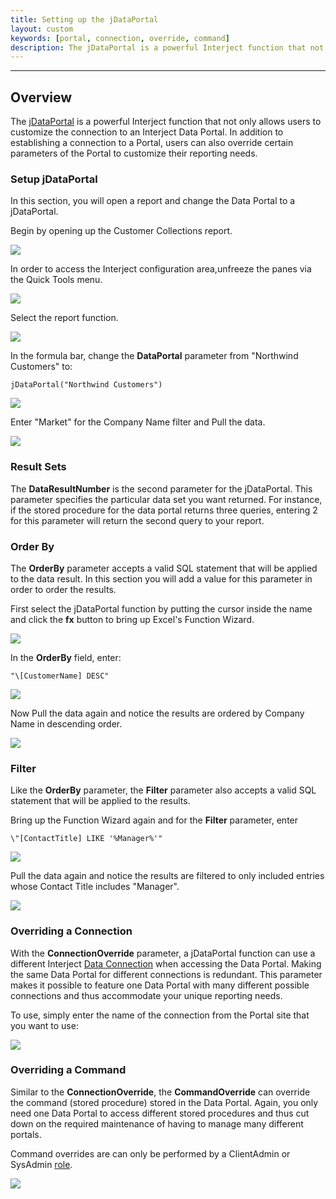 ```yaml
---
title: Setting up the jDataPortal
layout: custom
keywords: [portal, connection, override, command]
description: The jDataPortal is a powerful Interject function that not only allows users to customize the connection to an Interject Data Portal. In addition to establishing a connection to a Portal, users can also override certain parameters of the Portal to customize their reporting needs.
---
```

* * *

## Overview

The [jDataPortal](/wIndex/jDataPortal.html) is a powerful Interject function that not only allows users to customize the connection to an Interject Data Portal. In addition to establishing a connection to a Portal, users can also override certain parameters of the Portal to customize their reporting needs.

### Setup jDataPortal

In this section, you will open a report and change the Data Portal to a jDataPortal.

Begin by opening up the Customer Collections report.

![](/images/SetupjDataPortal/CustomerCollectionsReport.png)
<br>

In order to access the Interject configuration area,unfreeze the panes via the Quick Tools menu.

![](/images/SetupjDataPortal/UnFreezePanes.png)
<br>

Select the report function.

![](/images/SetupjDataPortal/ReportFunctionSelected.png)
<br>

In the formula bar, change the **DataPortal** parameter from "Northwind Customers" to:

```
jDataPortal("Northwind Customers")
```

![](/images/SetupjDataPortal/FormulaBar.png)
<br>

Enter "Market" for the Company Name filter and Pull the data.

![](/images/SetupjDataPortal/PullData.png)
<br>

### Result Sets

The **DataResultNumber** is the second parameter for the jDataPortal. This parameter specifies the particular data set you want returned. For instance, if the stored procedure for the data portal returns three queries, entering 2 for this parameter will return the second query to your report.

### Order By

The **OrderBy** parameter accepts a valid SQL statement that will be applied to the data result. In this section you will add a value for this parameter in order to order the results.

First select the jDataPortal function by putting the cursor inside the name and click the **fx** button to bring up Excel's Function Wizard.

![](/images/SetupjDataPortal/SelectFx.png)
<br>

In the **OrderBy** field, enter:

```
"\[CustomerName] DESC"
```

![](/images/SetupjDataPortal/AddOrderBy.png)
<br>

Now Pull the data again and notice the results are ordered by Company Name in descending order.

![](/images/SetupjDataPortal/ResultsOrdered.png)
<br>

### Filter

Like the **OrderBy** parameter, the **Filter** parameter also accepts a valid SQL statement that will be applied to the results. 

Bring up the Function Wizard again and for the **Filter** parameter, enter

```
\"[ContactTitle] LIKE '%Manager%'"
```

![](/images/SetupjDataPortal/AddFilter.png)
<br>

Pull the data again and notice the results are filtered to only included entries whose Contact Title includes "Manager".

![](/images/SetupjDataPortal/ResultsFiltered.png)
<br>

### Overriding a Connection

With the **ConnectionOverride** parameter, a jDataPortal function can use a different Interject [Data Connection](/wPortal/Data-Connections.html) when accessing the Data Portal. Making the same Data Portal for different connections is redundant. This parameter makes it possible to feature one Data Portal with many different possible connections and thus accommodate your unique reporting needs.

To use, simply enter the name of the connection from the Portal site that you want to use:

![](/images/SetupjDataPortal/ConnectionOverride.png)
<br>

### Overriding a Command

Similar to the **ConnectionOverride**, the **CommandOverride** can override the command (stored procedure) stored in the Data Portal. Again, you only need one Data Portal to access different stored procedures and thus cut down on the required maintenance of having to manage many different portals. 

Command overrides are can only be performed by a ClientAdmin or SysAdmin [role](/wPortal/INTERJECT-Roles.html).

![](/images/SetupjDataPortal/CommandOverride.png)
<br>

